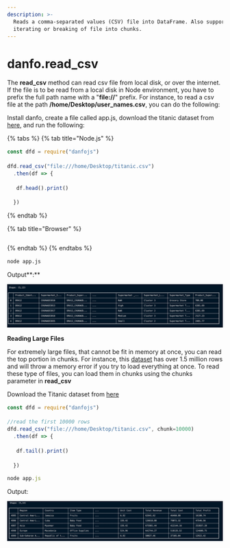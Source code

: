 ```yaml
---
description: >-
  Reads a comma-separated values (CSV) file into DataFrame. Also supports
  iterating or breaking of file into chunks.
---
```


# danfo.read\_csv



The **read\_csv** method can read csv file from local disk, or over the internet. If the file is to be read from a local disk in Node environment, you have to prefix the full path name with a "**file://**" prefix. For instance, to read a csv file at the path **/home/Desktop/user\_names.csv**, you can do the following:

Install danfo, create a file called app.js, download the titanic dataset from [here](https://web.stanford.edu/class/archive/cs/cs109/cs109.1166/stuff/titanic.csv), and run the following: 

{% tabs %}
{% tab title="Node.js" %}
```javascript
const dfd = require("danfojs")

dfd.read_csv("file:///home/Desktop/titanic.csv")
  .then(df => {
  
   df.head().print()

  })
```
{% endtab %}

{% tab title="Browser" %}
```

```
{% endtab %}
{% endtabs %}

```bash
node app.js
```

Output**:**

![Output of head function in the console](../../.gitbook/assets/image%20%281%29.png)

**Reading Large Files**

For extremely large files, that cannot be fit in memory at once, you can read the top portion in chunks. For instance, this [dataset](http://eforexcel.com/wp/wp-content/uploads/2017/07/1500000%20Sales%20Records.7z) has over 1.5 million rows and will throw a memory error if you try to load everything at once. To read these type of files, you can load them in chunks using the chunks parameter in **read\_csv**

Download the Titanic dataset from [here](http://eforexcel.com/wp/wp-content/uploads/2017/07/1500000%20Sales%20Records.7z)

```javascript
const dfd = require("danfojs")

//read the first 10000 rows
dfd.read_csv("file:///home/Desktop/titanic.csv", chunk=10000)
  .then(df => {
  
   df.tail().print()

  })
```

```javascript
node app.js
```

Output:

![The last 5 rows of the big dataset](../../.gitbook/assets/image%20%283%29.png)

